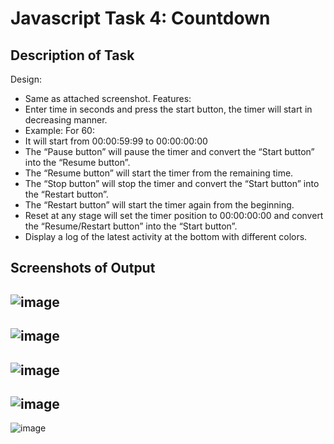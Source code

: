 # Javascript Task 4: Countdown

## Description of Task

Design:
- Same as attached screenshot.
Features:
- Enter time in seconds and press the start button, the timer will start in decreasing manner.
- Example: For 60:
- It will start from 00:00:59:99 to 00:00:00:00
- The “Pause button” will pause the timer and convert the “Start button” into the “Resume button”.
- The “Resume button” will start the timer from the remaining time.
- The “Stop button” will stop the timer and convert the “Start button” into the “Restart button”.
- The “Restart button” will start the timer again from the beginning.
- Reset at any stage will set the timer position to 00:00:00:00 and convert the “Resume/Restart button” into the “Start button”.
- Display a log of the latest activity at the bottom with different colors.


## Screenshots of Output
![image](https://user-images.githubusercontent.com/127377501/224027893-6e6821e9-bc77-4538-a859-cb3772040a0d.png)
-------------------------------------------------------------
![image](https://user-images.githubusercontent.com/127377501/224028017-169f74d7-4b21-4e9b-a9dd-cbfa6c964dbf.png)
-------------------------------------------------------------
![image](https://user-images.githubusercontent.com/127377501/224028104-06acc19e-ca87-4f5b-9ef2-881a66515e39.png)
-------------------------------------------------------------
![image](https://user-images.githubusercontent.com/127377501/224028274-6a2722cf-e4b3-485e-9282-ec530cc0e55e.png)
-------------------------------------------------------------
![image](https://user-images.githubusercontent.com/127377501/224028362-352dac83-27c7-4b01-aa0b-debf2f25e15c.png)
 
